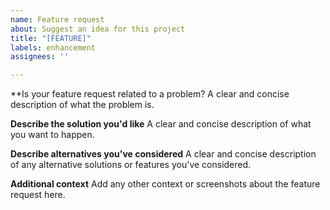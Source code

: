 ```yaml
---
name: Feature request
about: Suggest an idea for this project
title: "[FEATURE]"
labels: enhancement
assignees: ''

---
```


**Is your feature request related to a problem?
A clear and concise description of what the problem is.

**Describe the solution you'd like**
A clear and concise description of what you want to happen.

**Describe alternatives you've considered**
A clear and concise description of any alternative solutions or features you've considered.

**Additional context**
Add any other context or screenshots about the feature request here.
